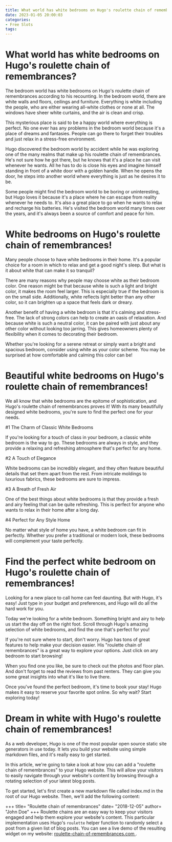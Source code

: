 ```yaml
---
title: What world has white bedrooms on Hugo's roulette chain of remembrances
date: 2023-01-05 20:00:03
categories:
- Free Slots
tags:
---
```



#  What world has white bedrooms on Hugo's roulette chain of remembrances?

The bedroom world has white bedrooms on Hugo's roulette chain of remembrances according to his recounting. In the bedroom world, there are white walls and floors, ceilings and furniture. Everything is white including the people, who are either wearing all-white clothes or none at all. The windows have sheer white curtains, and the air is clean and crisp.

This mysterious place is said to be a happy world where everything is perfect. No one ever has any problems in the bedroom world because it's a place of dreams and fantasies. People can go there to forget their troubles and just relax in a stress-free environment.

Hugo discovered the bedroom world by accident while he was exploring one of the many realms that make up his roulette chain of remembrances. He's not sure how he got there, but he knows that it's a place he can visit whenever he wants. All he has to do is close his eyes and imagine himself standing in front of a white door with a golden handle. When he opens the door, he steps into another world where everything is just as he desires it to be.

Some people might find the bedroom world to be boring or uninteresting, but Hugo loves it because it's a place where he can escape from reality whenever he needs to. It's also a great place to go when he wants to relax and recharge his batteries. He's visited the bedroom world many times over the years, and it's always been a source of comfort and peace for him.

#  White bedrooms on Hugo's roulette chain of remembrances!

Many people choose to have white bedrooms in their home. It's a popular choice for a room in which to relax and get a good night's sleep. But what is it about white that can make it so tranquil?

There are many reasons why people may choose white as their bedroom color. One reason might be that because white is such a light and bright color, it makes the room feel larger. This is especially true if the bedroom is on the small side. Additionally, white reflects light better than any other color, so it can brighten up a space that feels dark or dreary.

Another benefit of having a white bedroom is that it's calming and stress-free. The lack of strong colors can help to create an oasis of relaxation. And because white is such a neutral color, it can be paired with just about any other color without looking too jarring. This gives homeowners plenty of flexibility when it comes to decorating their bedroom.

Whether you're looking for a serene retreat or simply want a bright and spacious bedroom, consider using white as your color scheme. You may be surprised at how comfortable and calming this color can be!

#  Beautiful white bedrooms on Hugo's roulette chain of remembrances!

We all know that white bedrooms are the epitome of sophistication, and Hugo's roulette chain of remembrances proves it! With its many beautifully designed white bedrooms, you're sure to find the perfect one for your needs.

#1 The Charm of Classic White Bedrooms

If you're looking for a touch of class in your bedroom, a classic white bedroom is the way to go. These bedrooms are always in style, and they provide a relaxing and refreshing atmosphere that's perfect for any home.

#2 A Touch of Elegance

White bedrooms can be incredibly elegant, and they often feature beautiful details that set them apart from the rest. From intricate moldings to luxurious fabrics, these bedrooms are sure to impress.

#3 A Breath of Fresh Air

One of the best things about white bedrooms is that they provide a fresh and airy feeling that can be quite refreshing. This is perfect for anyone who wants to relax in their home after a long day.

#4 Perfect for Any Style Home

No matter what style of home you have, a white bedroom can fit in perfectly. Whether you prefer a traditional or modern look, these bedrooms will complement your taste perfectly.

#  Find the perfect white bedroom on Hugo's roulette chain of remembrances! 

Looking for a new place to call home can feel daunting. But with Hugo, it's easy! Just type in your budget and preferences, and Hugo will do all the hard work for you.

Today we're looking for a white bedroom. Something bright and airy to help us start the day off on the right foot. Scroll through Hugo's amazing selection of white bedrooms, and find the one that's perfect for you!

If you're not sure where to start, don't worry. Hugo has tons of great features to help make your decision easier. His "roulette chain of remembrances" is a great way to explore your options. Just click on any bedroom to start browsing!

When you find one you like, be sure to check out the photos and floor plan. And don't forget to read the reviews from past renters. They can give you some great insights into what it's like to live there.

Once you've found the perfect bedroom, it's time to book your stay! Hugo makes it easy to reserve your favorite spot online. So why wait? Start exploring today!

#  Dream in white with Hugo's roulette chain of remembrances!

As a web developer, Hugo is one of the most popular open source static site generators in use today. It lets you build your website using simple markdown files, and it's really easy to get started.

In this article, we're going to take a look at how you can add a "roulette chain of remembrances" to your Hugo website. This will allow your visitors to easily navigate through your website's content by browsing through a rotating selection of your latest blog posts.

To get started, let's first create a new markdown file called index.md in the root of our Hugo website. Then, we'll add the following content:

+++
title= "Roulette chain of remembrances"
date= "2018-12-05"
author= "John Doe"
+++
  Roulette chains are an easy way to keep your visitors engaged and help them explore your website's content. This particular implementation uses Hugo's `roulette` helper function to randomly select a post from a given list of blog posts. You can see a live demo of the resulting widget on my website: [ roulette-chain-of-remembrances.com ]( https://roulette-chain-of-remembrances.com ).